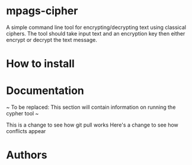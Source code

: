 # mpags-cipher
A simple command line tool for encrypting/decrypting text using classical ciphers.
The tool should take input text and an encryption key then either encrypt or decrypt the text message. 
# How to install

# Documentation
~ To be replaced: This section will contain information on running the cypher tool ~

This is a change to see how git pull works
Here's a change to see how conflicts appear

# Authors 
